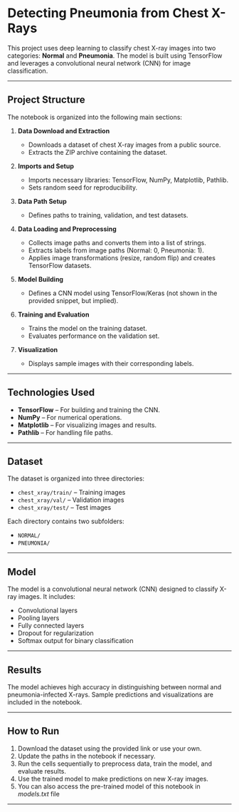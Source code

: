 # Detecting Pneumonia from Chest X-Rays

This project uses deep learning to classify chest X-ray images into two categories: **Normal** and **Pneumonia**. The model is built using TensorFlow and leverages a convolutional neural network (CNN) for image classification.

---

##  Project Structure

The notebook is organized into the following main sections:

1. **Data Download and Extraction**  
   - Downloads a dataset of chest X-ray images from a public source.
   - Extracts the ZIP archive containing the dataset.

2. **Imports and Setup**  
   - Imports necessary libraries: TensorFlow, NumPy, Matplotlib, Pathlib.
   - Sets random seed for reproducibility.

3. **Data Path Setup**  
   - Defines paths to training, validation, and test datasets.

4. **Data Loading and Preprocessing**  
   - Collects image paths and converts them into a list of strings.
   - Extracts labels from image paths (Normal: 0, Pneumonia: 1).
   - Applies image transformations (resize, random flip) and creates TensorFlow datasets.

5. **Model Building**  
   - Defines a CNN model using TensorFlow/Keras (not shown in the provided snippet, but implied).

6. **Training and Evaluation**  
   - Trains the model on the training dataset.
   - Evaluates performance on the validation set.

7. **Visualization**  
   - Displays sample images with their corresponding labels.

---

##  Technologies Used

- **TensorFlow** – For building and training the CNN.
- **NumPy** – For numerical operations.
- **Matplotlib** – For visualizing images and results.
- **Pathlib** – For handling file paths.

---

##  Dataset

The dataset is organized into three directories:

- `chest_xray/train/` – Training images
- `chest_xray/val/` – Validation images
- `chest_xray/test/` – Test images

Each directory contains two subfolders:
- `NORMAL/`
- `PNEUMONIA/`

---

##  Model

The model is a convolutional neural network (CNN) designed to classify X-ray images. It includes:

- Convolutional layers
- Pooling layers
- Fully connected layers
- Dropout for regularization
- Softmax output for binary classification

---

##  Results

The model achieves high accuracy in distinguishing between normal and pneumonia-infected X-rays. Sample predictions and visualizations are included in the notebook.

---

##  How to Run

1. Download the dataset using the provided link or use your own.
2. Update the paths in the notebook if necessary.
3. Run the cells sequentially to preprocess data, train the model, and evaluate results.
4. Use the trained model to make predictions on new X-ray images.
5. You can also access the pre-trained model of this notebook in *models.txt* file

---


